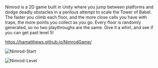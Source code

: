 Nimrod is a 2D game built in Unity where you jump between platforms and dodge deadly obstacles in a perilous attempt to scale the Tower of Babel. The faster you climb each floor, and the more close calls you have with traps, the more points you collect as you go. Every floor is randomly generated, so no two playthroughs are the same. Give it a whirl, and see if you can get past level 5!

https://hamatthews.github.io/NimrodGame/

![Nimrod-Start](https://github.com/user-attachments/assets/199f2ce1-f285-4f45-8605-2490901081b7)

![Nimrod-Level](https://github.com/user-attachments/assets/3c649675-5408-42af-8f33-a74955912f64)
